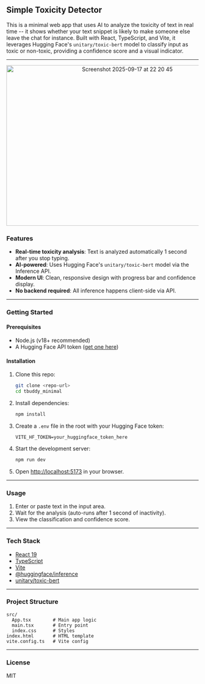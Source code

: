 ## Simple Toxicity Detector

This is a minimal web app that uses AI to analyze the toxicity of text in real time -- it shows whether your text snippet is likely to make someone else leave the chat for instance. Built with React, TypeScript, and Vite, it leverages Hugging Face's `unitary/toxic-bert` model to classify input as toxic or non-toxic, providing a confidence score and a visual indicator.

---
<p align="center">
<img width="618" height="420" alt="Screenshot 2025-09-17 at 22 20 45" src="https://github.com/user-attachments/assets/7aac9721-98b4-4fc4-afc9-2503a31e632a" />
</p>

### Features
- **Real-time toxicity analysis**: Text is analyzed automatically 1 second after you stop typing.
- **AI-powered**: Uses Hugging Face's `unitary/toxic-bert` model via the Inference API.
- **Modern UI**: Clean, responsive design with progress bar and confidence display.
- **No backend required**: All inference happens client-side via API.

---

### Getting Started

#### Prerequisites
- Node.js (v18+ recommended)
- A Hugging Face API token ([get one here](https://huggingface.co/settings/tokens))

#### Installation
1. Clone this repo:
	```sh
	git clone <repo-url>
	cd tbuddy_minimal
	```
2. Install dependencies:
	```sh
	npm install
	```
3. Create a `.env` file in the root with your Hugging Face token:
	```env
	VITE_HF_TOKEN=your_huggingface_token_here
	```
4. Start the development server:
	```sh
	npm run dev
	```
5. Open [http://localhost:5173](http://localhost:5173) in your browser.

---

### Usage
1. Enter or paste text in the input area.
2. Wait for the analysis (auto-runs after 1 second of inactivity).
3. View the classification and confidence score.

---

### Tech Stack
- [React 19](https://react.dev/)
- [TypeScript](https://www.typescriptlang.org/)
- [Vite](https://vitejs.dev/)
- [@huggingface/inference](https://www.npmjs.com/package/@huggingface/inference)
- [unitary/toxic-bert](https://huggingface.co/unitary/toxic-bert)

---

### Project Structure

```
src/
  App.tsx        # Main app logic
  main.tsx       # Entry point
  index.css      # Styles
index.html       # HTML template
vite.config.ts   # Vite config
```

---

### License
MIT
